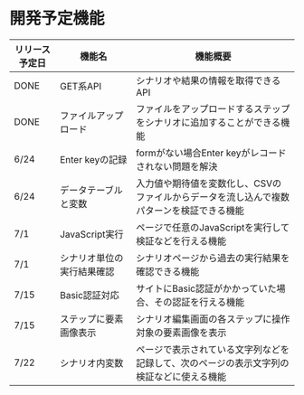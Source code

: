 # 開発予定機能

| リリース予定日 | 機能名 | 機能概要 |
| ------ | -------- | -------------- |
| DONE | GET系API | シナリオや結果の情報を取得できるAPI |
| DONE | ファイルアップロード | ファイルをアップロードするステップをシナリオに追加することができる機能 |
| 6/24 | Enter keyの記録 | formがない場合Enter keyがレコードされない問題を解決 |
| 6/24 | データテーブルと変数 | 入力値や期待値を変数化し、CSVのファイルからデータを流し込んで複数パターンを検証できる機能 |
| 7/1 | JavaScript実行 | ページで任意のJavaScriptを実行して検証などを行える機能 |
| 7/1 | シナリオ単位の実行結果確認 | シナリオページから過去の実行結果を確認できる機能 |
| 7/15 | Basic認証対応 | サイトにBasic認証がかかっていた場合、その認証を行える機能 |
| 7/15 | ステップに要素画像表示 | シナリオ編集画面の各ステップに操作対象の要素画像を表示 |
| 7/22 | シナリオ内変数 | ページで表示されている文字列などを記録して、次のページの表示文字列の検証などに使える機能 |

